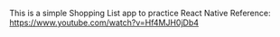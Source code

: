 This is a simple Shopping List app to practice React Native
Reference: https://www.youtube.com/watch?v=Hf4MJH0jDb4